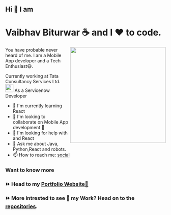 <h2> Hi 👋  I am</h2>
<h1>Vaibhav Biturwar ☕ and I ♥ to code.</h1>
<img align="right" height="300px" src="https://vaibhavbiturwar.github.io/My-Portfolio/images/emoji1.png">

<p>You have probable never heard of me. I am a Mobile App developer and a Tech Enthusiast😃. 
</p><p>Currently working at Tata Consultancy Services Ltd. <img height="25px" src="https://icons-for-free.com/iconfiles/png/512/tata-1324440241551290607.png"> As a Servicenow Developer </p>

- 🌱 I'm currently learning React
- 👯 I'm looking to collaborate on Mobile App development 📱
- 🤔 I'm looking for help with and React
- 💬 Ask me about Java, Python,React and robots.
- 📫 How to reach me: [social](https://vaibhavbiturwar.github.io/My-Portfolio/#myfooter)

<h3>Want to know more<h3>

⏩ Head to my [Portfolio Website💨](https://vaibhavbiturwar.github.io/My-Portfolio/)

⏩ More intrested to see 👀 my Work? Head on to the [repositories](https://github.com/VaibhavBiturwar?tab=repositories).

<!--
**VaibhavBiturwar/VaibhavBiturwar** is a ✨ _special_ ✨ repository because its `README.md` (this file) appears on your GitHub profile.

Here are some ideas to get you started:

- 🔭 I’m currently working on ...
- 🌱 I’m currently learning ...
- 👯 I’m looking to collaborate on ...
- 🤔 I’m looking for help with ...
- 💬 Ask me about ...
- 📫 How to reach me: ...
- 😄 Pronouns: ...
- ⚡ Fun fact: ...
  -->
